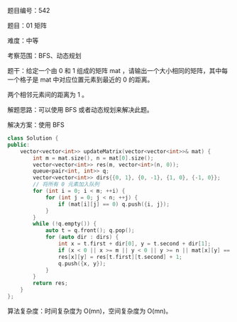 题目编号：542

题目：01 矩阵

难度：中等

考察范围：BFS、动态规划

题干：给定一个由 0 和 1 组成的矩阵 mat ，请输出一个大小相同的矩阵，其中每一个格子是 mat 中对应位置元素到最近的 0 的距离。

两个相邻元素间的距离为 1 。

解题思路：可以使用 BFS 或者动态规划来解决此题。

解决方案：使用 BFS

```cpp
class Solution {
public:
    vector<vector<int>> updateMatrix(vector<vector<int>>& mat) {
        int m = mat.size(), n = mat[0].size();
        vector<vector<int>> res(m, vector<int>(n, 0));
        queue<pair<int, int>> q;
        vector<vector<int>> dirs{{0, 1}, {0, -1}, {1, 0}, {-1, 0}};
        // 将所有 0 元素加入队列
        for (int i = 0; i < m; ++i) {
            for (int j = 0; j < n; ++j) {
                if (mat[i][j] == 0) q.push({i, j});
            }
        }
        while (!q.empty()) {
            auto t = q.front(); q.pop();
            for (auto dir : dirs) {
                int x = t.first + dir[0], y = t.second + dir[1];
                if (x < 0 || x >= m || y < 0 || y >= n || mat[x][y] == 0 || res[x][y] != 0) continue;
                res[x][y] = res[t.first][t.second] + 1;
                q.push({x, y});
            }
        }
        return res;
    }
};
```

算法复杂度：时间复杂度为 O(mn)，空间复杂度为 O(mn)。